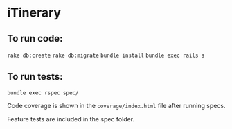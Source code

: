 # iTinerary
## To run code:
```rake db:create```
```rake db:migrate```
```bundle install```
```bundle exec rails s```

## To run tests:
```bundle exec rspec spec/ ``` 

Code coverage is shown in the `coverage/index.html` file after running specs.

Feature tests are included in the spec folder.


